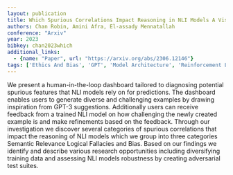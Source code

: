 ```yaml
---
layout: publication
title: Which Spurious Correlations Impact Reasoning in NLI Models A Visual Interactive Diagnosis through Data-Constrained Counterfactuals
authors: Chan Robin, Amini Afra, El-assady Mennatallah
conference: "Arxiv"
year: 2023
bibkey: chan2023which
additional_links:
  - {name: "Paper", url: "https://arxiv.org/abs/2306.12146"}
tags: ['Ethics And Bias', 'GPT', 'Model Architecture', 'Reinforcement Learning', 'Security', 'Training Techniques']
---
```

We present a human-in-the-loop dashboard tailored to diagnosing potential spurious features that NLI models rely on for predictions. The dashboard enables users to generate diverse and challenging examples by drawing inspiration from GPT-3 suggestions. Additionally users can receive feedback from a trained NLI model on how challenging the newly created example is and make refinements based on the feedback. Through our investigation we discover several categories of spurious correlations that impact the reasoning of NLI models which we group into three categories Semantic Relevance Logical Fallacies and Bias. Based on our findings we identify and describe various research opportunities including diversifying training data and assessing NLI models robustness by creating adversarial test suites.
